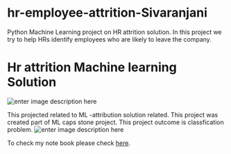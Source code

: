 # hr-employee-attrition-Sivaranjani
Python Machine Learning project on HR attrition solution. In this project we try to help HRs identify employees who are likely to leave the company.

# Hr attrition Machine learning Solution
![enter image description here](https://github.com/sivaranjanivedhagiri/hr-employee-attrition-Sivaranjani/blob/main/Attrtion.png?raw=true)

This projected related to ML -attribution solution related.
 This project was created part of ML caps stone project.
This project outcome is classfication problem.
![enter image description here](https://github.com/sivaranjanivedhagiri/hr-employee-attrition-Sivaranjani/blob/main/hr-analytics-10.jpg?raw=true)

 
To check my note book please check [here](https://github.com/sivaranjanivedhagiri/voice-recognition/blob/main/Voice_recognition%20-%20Ipython%20file.ipynb).
